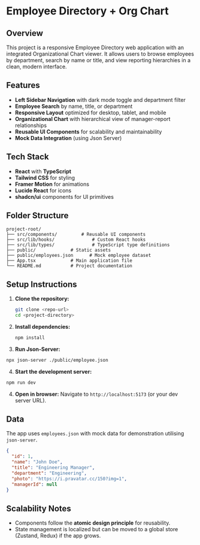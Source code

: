 # Employee Directory + Org Chart

## Overview

This project is a responsive Employee Directory web application with an integrated Organizational Chart viewer. It allows users to browse employees by department, search by name or title, and view reporting hierarchies in a clean, modern interface.

## Features

- **Left Sidebar Navigation** with dark mode toggle and department filter
- **Employee Search** by name, title, or department
- **Responsive Layout** optimized for desktop, tablet, and mobile
- **Organizational Chart** with hierarchical view of manager-report relationships
- **Reusable UI Components** for scalability and maintainability
- **Mock Data Integration** (using Json Server)

## Tech Stack

- **React** with **TypeScript**
- **Tailwind CSS** for styling
- **Framer Motion** for animations
- **Lucide React** for icons
- **shadcn/ui** components for UI primitives

## Folder Structure

```
project-root/
├── src/components/         # Reusable UI components
├── src/lib/hooks/              # Custom React hooks
├── src/lib/types/              # TypeScript type definitions
├── public/             # Static assets
├── public/employees.json      # Mock employee dataset
├── App.tsx             # Main application file
└── README.md           # Project documentation
```

## Setup Instructions

1. **Clone the repository:**
   ```bash
   git clone <repo-url>
   cd <project-directory>
   ```
2. **Install dependencies:**
   ```bash
   npm install
   ```
3. **Run Json-Server:**

```bash
npx json-server ./public/employee.json
```

4. **Start the development server:**

```bash
npm run dev
```

4. **Open in browser:**
   Navigate to `http://localhost:5173` (or your dev server URL).

## Data

The app uses `employees.json` with mock data for demonstration utilising `json-server`.

```json
{
  "id": 1,
  "name": "John Doe",
  "title": "Engineering Manager",
  "department": "Engineering",
  "photo": "https://i.pravatar.cc/150?img=1",
  "managerId": null
}
```

## Scalability Notes

- Components follow the **atomic design principle** for reusability.
- State management is localized but can be moved to a global store (Zustand, Redux) if the app grows.
